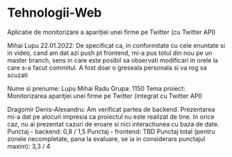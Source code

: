 # Tehnologii-Web
Aplicatie de monitorizare a apariției unei firme pe Twitter (cu Twitter API)


Mihai Lupu 22.01.2022: De specificat ca, in conformitate cu cele enuntate si in video, cand am dat azi push pt frontend, mi-a pus totul din nou pe un master branch, sens in care este posibil sa observati modificari in orele la care s-a facut commitul. A fost doar o greseala personala si va rog sa scuzati 


Nume si prenume: Lupu Mihai Radu
Grupa: 1150
Tema proiect: Monitorizarea apariţiei unei firme pe Twitter (integrat cu Twitter API)


Dragomir Denis-Alexandru: Am verificat partea de backend. Prezentarea mi-a dat pe alocuri impresia ca proiectul nu este realizat de tine. In orice caz, nu ai prezentat cazuri de eroare si nici interactiunea cu baza de date.
Punctaj - backend: 0,8 / 1,5
Punctaj - frontend: TBD
Punctaj total (pentru zonele necompletate, pana la evaluare, se ia in considerare punctajul maxim): 3,3 / 4
